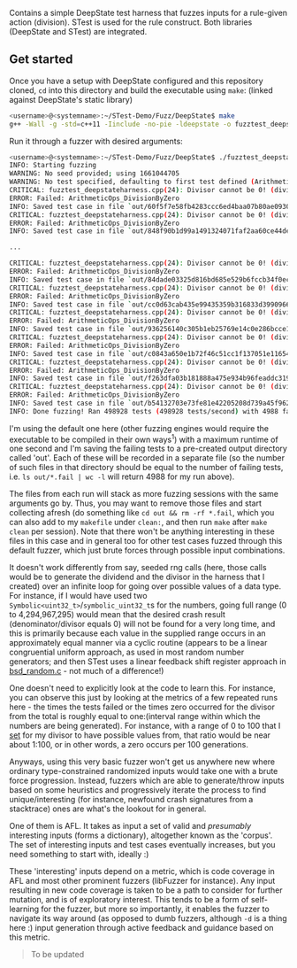 Contains a simple DeepState test harness that fuzzes inputs for a rule-given action (division). STest is used for the rule construct. Both libraries (DeepState and STest) are integrated. 

## Get started
Once you have a setup with DeepState configured and this repository cloned, `cd` into this directory and build the executable using `make`: (linked against DeepState's static library)
```sh
<username>@<systemname>:~/STest-Demo/Fuzz/DeepState$ make
g++ -Wall -g -std=c++11 -Iinclude -no-pie -ldeepstate -o fuzztest_deepstateharness.bin bsd_random.o Random.o Pick.o Pick_default.o fuzztest_deepstateharness.o
```
Run it through a fuzzer with desired arguments:
```sh
<username>@<systemname>:~/STest-Demo/Fuzz/DeepState$ ./fuzztest_deepstateharness.bin --fuzz --timeout=1  --fuzz_save_failing --output_test_dir out
INFO: Starting fuzzing
WARNING: No seed provided; using 1661044705
WARNING: No test specified, defaulting to first test defined (ArithmeticOps_DivisionByZero)
CRITICAL: fuzztest_deepstateharness.cpp(24): Divisor cannot be 0! (dividend and divisor values for this run: 94, 0)
ERROR: Failed: ArithmeticOps_DivisionByZero
INFO: Saved test case in file `out/60f5f7e58fb4283ccc6ed4baa07b80ae09300258.fail`
CRITICAL: fuzztest_deepstateharness.cpp(24): Divisor cannot be 0! (dividend and divisor values for this run: 3, 0)
ERROR: Failed: ArithmeticOps_DivisionByZero
INFO: Saved test case in file `out/848f90b1d99a1491324071faf2aa60ce44de58f2.fail`

...

CRITICAL: fuzztest_deepstateharness.cpp(24): Divisor cannot be 0! (dividend and divisor values for this run: 29, 0)
ERROR: Failed: ArithmeticOps_DivisionByZero
INFO: Saved test case in file `out/84dade03325d816bd685e529b6fccb34f0ecfef2.fail`
CRITICAL: fuzztest_deepstateharness.cpp(24): Divisor cannot be 0! (dividend and divisor values for this run: 52, 0)
ERROR: Failed: ArithmeticOps_DivisionByZero
INFO: Saved test case in file `out/cc0d63cab435e99435359b316833d3990966c207.fail`
CRITICAL: fuzztest_deepstateharness.cpp(24): Divisor cannot be 0! (dividend and divisor values for this run: 40, 0)
ERROR: Failed: ArithmeticOps_DivisionByZero
INFO: Saved test case in file `out/936256140c305b1eb25769e14c0e286bcce12f52.fail`
CRITICAL: fuzztest_deepstateharness.cpp(24): Divisor cannot be 0! (dividend and divisor values for this run: 17, 0)
ERROR: Failed: ArithmeticOps_DivisionByZero
INFO: Saved test case in file `out/c0843a650e1b72f46c51cc1f137051e116540b90.fail`
CRITICAL: fuzztest_deepstateharness.cpp(24): Divisor cannot be 0! (dividend and divisor values for this run: 52, 0)
ERROR: Failed: ArithmeticOps_DivisionByZero
INFO: Saved test case in file `out/f263dfa03b181888a475e934b96feaddc3192ba5.fail`
CRITICAL: fuzztest_deepstateharness.cpp(24): Divisor cannot be 0! (dividend and divisor values for this run: 34, 0)
ERROR: Failed: ArithmeticOps_DivisionByZero
INFO: Saved test case in file `out/b54132703e73fe81e42205208d739a45f962bd3f.fail`
INFO: Done fuzzing! Ran 498928 tests (498928 tests/second) with 4988 failed/493940 passed/0 abandoned tests
```
I'm using the default one here (other fuzzing engines would require the executable to be compiled in their own ways<sup>1</sup>) with a maximum runtime of one second and I'm saving the failing tests to a pre-created output directory called 'out'. Each of these will be recorded in a separate file (so the number of such files in that directory should be equal to the number of failing tests, i.e. `ls out/*.fail | wc -l` will return 4988 for my run above).

The files from each run will stack as more fuzzing sessions with the same arguments go by. Thus, you may want to remove those files and start collecting afresh (do something like `cd out && rm -rf *.fail`, which you can also add to my `makefile` under `clean:`, and then run `make` after `make clean` per session). Note that there won't be anything interesting in these files in this case and in general too for other test cases fuzzed through this default fuzzer, which just brute forces through possible input combinations.

It doesn't work differently from say, seeded rng calls (here, those calls would be to generate the dividend and the divisor in the harness that I created) over an infinite loop for going over possible values of a data type. For instance, if I would have used two `Symbolic<uint32_t>`/`symbolic_uint32_t`s for the numbers, going full range (0 to 4,294,967,295) would mean that the desired crash result (denominator/divisor equals 0) will not be found for a very long time, and this is primarily because each value in the supplied range occurs in an approximately equal manner via a cyclic routine (appears to be a linear congruential uniform approach, as used in most random number generators; and then STest uses a linear feedback shift register approach in [bsd_random.c](https://github.com/Anirban166/STest-Demo/blob/89431c3cf43e4b4fd379ad474289beb875b8ebc9/STest/Random/bsd_random.c#L56) - not much of a difference!)

One doesn't need to explicitly look at the code to learn this. For instance, you can observe this just by looking at the metrics of a few repeated runs here - the times the tests failed or the times zero occurred for the divisor from the total is roughly equal to one:(interval range within which the numbers are being generated). For instance, with a range of 0 to 100 that I [set](https://github.com/Anirban166/STest-Demo/blob/89431c3cf43e4b4fd379ad474289beb875b8ebc9/Fuzz/DeepState/fuzztest_deepstateharness.cpp#L23) for my divisor to have possible values from, that ratio would be near about 1:100, or in other words, a zero occurs per 100 generations.

Anyways, using this very basic fuzzer won't get us anywhere new where ordinary type-constrained randomized inputs would take one with a brute force progression. Instead, fuzzers which are able to generate/throw inputs based on some heuristics and progressively iterate the process to find unique/interesting (for instance, newfound crash signatures from a stacktrace) ones are what's the lookout for in general.

One of them is AFL. It takes as input a set of valid and *presumably* interesting inputs (forms a dictionary), altogether known as the 'corpus'. The set of interesting inputs and test cases eventually increases, but you need something to start with, ideally :)

These 'interesting' inputs depend on a metric, which is code coverage in AFL and most other prominent fuzzers (libFuzzer for instance). Any input resulting in new code coverage is taken to be a path to consider for further mutation, and is of exploratory interest. This tends to be a form of self-learning for the fuzzer, but more so importantly, it enables the fuzzer to navigate its way around (as opposed to dumb fuzzers, although `-d` is a thing here :) input generation through active feedback and guidance based on this metric.

> To be updated